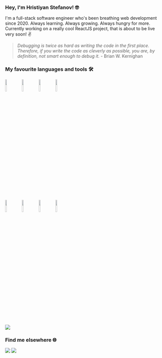 ### Hey, I'm Hristiyan Stefanov! :nerd_face:

I'm a full-stack software engineer who's been breathing web development since 2020. Always learning. Always growing. Always hungry for more. Currently working on a really cool ReactJS project, that is about to be live very soon! :v:

> *Debugging is twice as hard as writing the code in the first place. Therefore, if you write the code as cleverly as possible, you are, by definition, not smart enough to debug it.* - Brian W. Kernighan

### My favourite languages and tools :hammer_and_wrench:

<code><img width="10%" src="https://www.vectorlogo.zone/logos/dotnet/dotnet-ar21.svg" /></code>
<code><img width="10%" src="https://www.vectorlogo.zone/logos/javascript/javascript-ar21.svg"></code>
<code><img width="10%" src="https://www.vectorlogo.zone/logos/typescriptlang/typescriptlang-ar21.svg"></code>
<code><img width="10%" src="https://www.vectorlogo.zone/logos/reactjs/reactjs-ar21.svg"></code>
<br />
<code><img width="10%" src="https://www.vectorlogo.zone/logos/w3_html5/w3_html5-ar21.svg"></code>
<code><img width="10%" src="https://www.vectorlogo.zone/logos/w3_css/w3_css-ar21.svg"></code>
<code><img width="10%" src="https://www.vectorlogo.zone/logos/mysql/mysql-ar21.svg"></code>
<code><img width="10%" src="https://www.vectorlogo.zone/logos/angular/angular-ar21.svg"></code>

<img src="https://github-readme-stats.vercel.app/api/top-langs?username=histefanov&layout=compact&theme=dark"/>

### Find me elsewhere :globe_with_meridians:

[![](https://img.shields.io/badge/linkedin-%230077B5.svg?style=for-the-badge&logo=linkedin)](https://www.linkedin.com/in/hristiyan-stefanov-480721219)
[![](https://img.shields.io/badge/Email-hristiyan.stefanov@outlook.com-36725a?style=for-the-badge)](mailto:hristiyan.stefanov@outlook.com)
